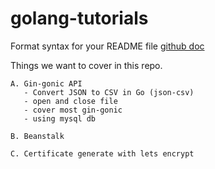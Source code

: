 # golang-tutorials

Format syntax for your README file [github doc](https://docs.github.com/en/get-started/writing-on-github/getting-started-with-writing-and-formatting-on-github/basic-writing-and-formatting-syntax)

Things we want to cover in this repo.

```
A. Gin-gonic API 
   - Convert JSON to CSV in Go (json-csv)
   - open and close file
   - cover most gin-gonic
   - using mysql db 

B. Beanstalk

C. Certificate generate with lets encrypt 
```